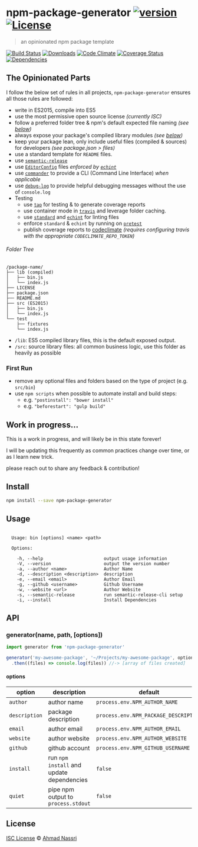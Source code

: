 # npm-package-generator [![version][npm-version]][npm-url] [![License][npm-license]][license-url]

> an opinionated npm package template

[![Build Status][travis-image]][travis-url]
[![Downloads][npm-downloads]][npm-url]
[![Code Climate][codeclimate-quality]][codeclimate-url]
[![Coverage Status][codeclimate-coverage]][codeclimate-url]
[![Dependencies][david-image]][david-url]

## The Opinionated Parts

I follow the below set of rules in all projects, `npm-package-generator` ensures all those rules are followed:

- write in ES2015, compile into ES5
- use the most permissive open source license *(currently ISC)*
- follow a preferred folder tree & npm's default expected file naming *(see [below](#folder-tree))*
- always expose your package's compiled library modules *(see [below](#folder-tree))*
- keep your package lean, only include useful files (compiled & sources) for developers *(see package.json > files)*
- use a standard template for `README` files.
- use [`semantic-release`](https://github.com/semantic-release/semantic-release)
- use [`EditorConfig`](http://editorconfig.org/) files *enforced by [`echint`](https://www.npmjs.com/package/echint)*
- use [`commander`](https://www.npmjs.com/package/commander) to provide a CLI (Command Line Interface) *when applicable*
- use [`debug-log`](https://www.npmjs.com/package/debug-log) to provide helpful debugging messages without the use of `console.log`
- Testing
  - use [`tap`](https://www.npmjs.com/package/tap) for testing & to generate coverage reports
  - use container mode in [`travis`](https://travis-ci.org/) and leverage folder caching.
  - use [`standard`](https://www.npmjs.com/package/standard) and [`echint`](https://www.npmjs.com/package/echint) for linting files
  - enforce `standard` & `echint` by running on [`pretest`](https://docs.npmjs.com/misc/scripts)
  - publish coverage reports to [codeclimate](https://codeclimate.com/) *(requires configuring travis with the appropriate `CODECLIMATE_REPO_TOKEN`)*

###### Folder Tree

```
/package-name/
├── lib (compiled)
│   ├── bin.js
│   └── index.js
├── LICENSE
├── package.json
├── README.md
├── src (ES2015)
│   ├── bin.js
│   └── index.js
└── test
    ├── fixtures
    └── index.js
```

- `/lib`: ES5 compiled library files, this is the default exposed output.
- `/src`: source library files: all common business logic, use this folder as heavily as possible

### First Run

- remove any optional files and folders based on the type of project (e.g. `src/bin`)
- use `npm scripts` when possible to automate install and build steps:
  - e.g. `"postinstall": "bower install"`
  - e.g. `"beforestart": "gulp build"`

## Work in progress...

This is a work in progress, and will likely be in this state forever!

I will be updating this frequently as common practices change over time, or as I learn new trick.

please reach out to share any feedback & contribution!

## Install

```sh
npm install --save npm-package-generator
```

## Usage

```

  Usage: bin [options] <name> <path>

  Options:

    -h, --help                       output usage information
    -V, --version                    output the version number
    -a, --author <name>              Author Name
    -d, --description <description>  description
    -e, --email <email>              Author Email
    -g, --github <username>          Github Username
    -w, --website <url>              Author Website
    -s, --semantic-release           run semantic-release-cli setup
    -i, --install                    Install Dependencies

```

## API

### generator(name, path, [options])

```js
import generator from 'npm-package-generator'

generator('my-awesome-package', '~/Projects/my-awesome-package', options)
  .then((files) => console.log(files)) //-> [array of files created]
```

#### options

| option        | description                                     | default                               |
| ------------- | ----------------------------------------------- | ------------------------------------- |
| `author`      | author name                                     | `process.env.NPM_AUTHOR_NAME`         |
| `description` | package description                             | `process.env.NPM_PACKAGE_DESCRIPTION` |
| `email`       | author email                                    | `process.env.NPM_AUTHOR_EMAIL`        |
| `website`     | author website                                  | `process.env.NPM_AUTHOR_WEBSITE`      |
| `github`      | github account                                  | `process.env.NPM_GITHUB_USERNAME`     |
| `install`     | run `npm install` and update dependencies       | `false`                               |
| `quiet`       | pipe npm output to `process.stdout`             | `false`                               |

## License

[ISC License](LICENSE) &copy; [Ahmad Nassri](https://www.ahmadnassri.com/)

[license-url]: https://github.com/ahmadnassri/npm-package-generator/blob/master/LICENSE

[travis-url]: https://travis-ci.org/ahmadnassri/npm-package-generator
[travis-image]: https://img.shields.io/travis/ahmadnassri/npm-package-generator.svg?style=flat-square

[npm-url]: https://www.npmjs.com/package/npm-package-generator
[npm-license]: https://img.shields.io/npm/l/npm-package-generator.svg?style=flat-square
[npm-version]: https://img.shields.io/npm/v/npm-package-generator.svg?style=flat-square
[npm-downloads]: https://img.shields.io/npm/dm/npm-package-generator.svg?style=flat-square

[codeclimate-url]: https://codeclimate.com/github/ahmadnassri/npm-package-generator
[codeclimate-quality]: https://img.shields.io/codeclimate/github/ahmadnassri/npm-package-generator.svg?style=flat-square
[codeclimate-coverage]: https://img.shields.io/codeclimate/coverage/github/ahmadnassri/npm-package-generator.svg?style=flat-square

[david-url]: https://david-dm.org/ahmadnassri/npm-package-generator
[david-image]: https://img.shields.io/david/ahmadnassri/npm-package-generator.svg?style=flat-square
